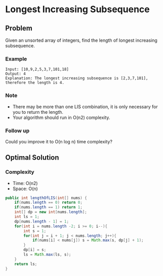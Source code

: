# Longest Increasing Subsequence

## Problem

Given an unsorted array of integers, find the length of longest increasing subsequence.

### Example

    Input: [10,9,2,5,3,7,101,18]
    Output: 4 
    Explanation: The longest increasing subsequence is [2,3,7,101], therefore the length is 4. 

### Note

- There may be more than one LIS combination, it is only necessary for you to return the length.
- Your algorithm should run in O(n2) complexity.

### Follow up

Could you improve it to O(n log n) time complexity?

## Optimal Solution

### Complexity

- Time: O(n2)
- Space: O(n)

```java
public int lengthOfLIS(int[] nums) {
    if(nums.length == 0) return 0;
    if(nums.length == 1) return 1;
    int[] dp = new int[nums.length];
    int ls = 1;
    dp[nums.length - 1] = 1;
    for(int i = nums.length -2; i >= 0; i--){
        int s = 1;
        for(int j = i + 1; j < nums.length; j++){
            if(nums[i] < nums[j]) s = Math.max(s, dp[j] + 1);
        }
        dp[i] = s;
        ls = Math.max(ls, s);
    }
    return ls;
}
```
